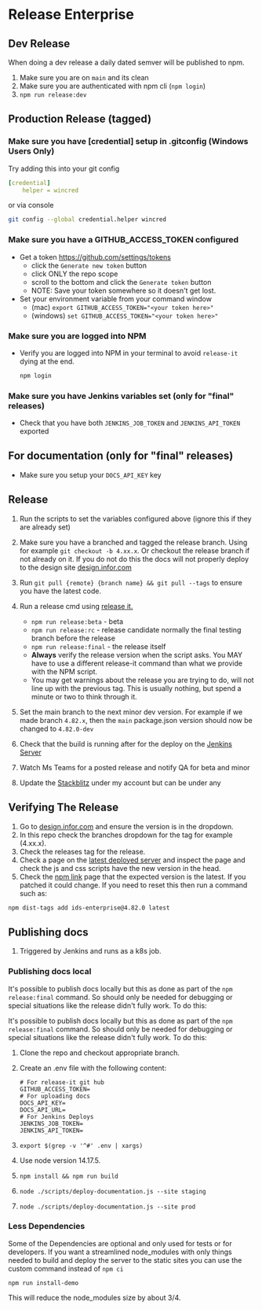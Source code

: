 # Release Enterprise

## Dev Release

When doing a dev release a daily dated semver will be published to npm.

1. Make sure you are on `main` and its clean
1. Make sure you are authenticated with npm cli (`npm login`)
1. `npm run release:dev`

## Production Release (tagged)

### Make sure you have [credential] setup in .gitconfig  (Windows Users Only)

Try adding this into your git config

```yaml
[credential]
    helper = wincred
```

or via console

```sh
git config --global credential.helper wincred
```

### Make sure you have a GITHUB_ACCESS_TOKEN configured

- Get a token <https://github.com/settings/tokens>
    - click the `Generate new token` button
    - click ONLY the repo scope
    - scroll to the bottom and click the `Generate token` button
    - NOTE: Save your token somewhere so it doesn't get lost.
- Set your environment variable from your command window
    - (mac) `export GITHUB_ACCESS_TOKEN="<your token here>"`
    - (windows) `set GITHUB_ACCESS_TOKEN="<your token here>"`

### Make sure you are logged into NPM

- Verify you are logged into NPM in your terminal to avoid `release-it` dying at the end.

    ```sh
    npm login
    ```

### Make sure you have Jenkins variables set (only for "final" releases)

- Check that you have both `JENKINS_JOB_TOKEN` and `JENKINS_API_TOKEN` exported

## For documentation (only for "final" releases)

- Make sure you setup your `DOCS_API_KEY` key

## Release

1. Run the scripts to set the variables configured above (ignore this if they are already set)
1. Make sure you have a branched and tagged the release branch. Using for example `git checkout -b 4.xx.x`. Or checkout the release branch if not already on it. If you do not do this the docs will not properly deploy to the design site [design.infor.com](http://design.infor.com)
1. Run `git pull {remote} {branch name} && git pull --tags` to ensure you have the latest code.
1. Run a release cmd using [release it.](https://www.npmjs.com/package/release-it)

    - `npm run release:beta` - beta
    - `npm run release:rc` - release candidate normally the final testing branch before the release
    - `npm run release:final` - the release itself
    - **Always** verify the release version when the script asks. You MAY have to use a different release-it command than what we provide with the NPM script.
    - You may get warnings about the release you are trying to do, will not line up with the previous tag. This is usually nothing, but spend a minute or two to think through it.

1. Set the main branch to the next minor dev version. For example if we made branch `4.82.x`, then the `main` package.json version should now be changed to `4.82.0-dev`
1. Check that the build is running after for the deploy on the [Jenkins Server](http://jenkins.design.infor.com:8080/job/soho-kubernetes-deploy/)
1. Watch Ms Teams for a posted release and notify QA for beta and minor
1. Update the [Stackblitz](https://stackblitz.com/edit/ids-enterprise-4610) under my account but can be under any

## Verifying The Release

1. Go to [design.infor.com](https://design.infor.com/code/ids-enterprise/latest) and ensure the version is in the dropdown.
1. In this repo check the branches dropdown for the tag for example (4.xx.x).
1. Check the releases tag for the release.
1. Check a page on the [latest deployed server](https://latest-enterprise.demo.design.infor.com/components/about/example-index.html) and inspect the page and check the js and css scripts have the new version in the head.
1. Check the [npm link](https://www.npmjs.com/package/ids-enterprise) page that the expected version is the latest. If you patched it could change. If you need to reset this then run a command such as:

```sh
npm dist-tags add ids-enterprise@4.82.0 latest
```

## Publishing docs

1. Triggered by Jenkins and runs as a k8s job.

### Publishing docs local

It's possible to publish docs locally but this as done as part of the `npm release:final` command. So should only be needed for debugging or special situations like the release didn't fully work. To do this:

It's possible to publish docs locally but this as done as part of the `npm release:final` command. So should only be needed for debugging or special situations like the release didn't fully work. To do this:

1. Clone the repo and checkout appropriate branch.
1. Create an .env file with the following content:

    ```shell
    # For release-it git hub
    GITHUB_ACCESS_TOKEN=
    # For uploading docs
    DOCS_API_KEY=
    DOCS_API_URL=
    # For Jenkins Deploys
    JENKINS_JOB_TOKEN=
    JENKINS_API_TOKEN=
    ```

1. `export $(grep -v '^#' .env | xargs)`
1. Use node version 14.17.5.
1. `npm install && npm run build`
1. `node ./scripts/deploy-documentation.js --site staging`
1. `node ./scripts/deploy-documentation.js --site prod`

### Less Dependencies

Some of the Dependencies are optional and only used for tests or for developers. If you want a streamlined node_modules with only things needed to build and deploy the server to the static sites you can use the custom command instead of `npm ci`

```shell
npm run install-demo
```

This will reduce the node_modules size by about 3/4.
